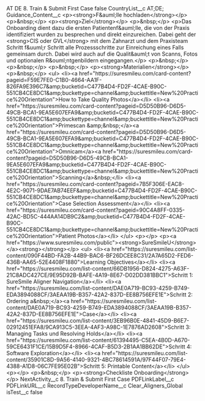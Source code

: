 <?xml version="1.0" encoding="UTF-8"?>
<CustomMetadata xmlns="http://soap.sforce.com/2006/04/metadata" xmlns:xsi="http://www.w3.org/2001/XMLSchema-instance" xmlns:xsd="http://www.w3.org/2001/XMLSchema">
    <label>AT DE 8. Train &amp; Submit First Case</label>
    <protected>false</protected>
    <values>
        <field>CountryList__c</field>
        <value xsi:type="xsd:string">AT;DE;</value>
    </values>
    <values>
        <field>Guidance_Content__c</field>
        <value xsi:type="xsd:string">&lt;p&gt;&lt;strong&gt;F&amp;auml;lle hochladen&lt;/strong&gt;&lt;/p&gt;
&lt;p&gt;&amp;nbsp;&lt;/p&gt;
&lt;p&gt;&lt;strong&gt;Ziel&lt;/strong&gt;&lt;/p&gt;
&lt;p&gt;&amp;nbsp;&lt;/p&gt;
&lt;p&gt;Das Onboarding dient dazu die ersten Patientenf&amp;auml;lle, die von der Praxis identifiziert wurden zu besprechen und direkt einzureichen. Dabei geht der &lt;strong&gt;CIS oder GVL&lt;/strong&gt; mit dem Zahnarzt und dem Praxisteam Schritt f&amp;uuml;r Schritt alle Prozessschritte zur Einreichung eines Falls gemeinsam durch. Dabei wird auch auf die Qualit&amp;auml;t von Scanns, Fotos und optionalen R&amp;ouml;ntgenbildern eingegangen.&lt;/p&gt;
&lt;p&gt;&amp;nbsp;&lt;/p&gt;
&lt;p&gt;&amp;nbsp;&lt;/p&gt;
&lt;p&gt;&amp;nbsp;&lt;/p&gt;
&lt;p&gt;&lt;strong&gt;Materialien&lt;/strong&gt;&lt;/p&gt;
&lt;p&gt;&amp;nbsp;&lt;/p&gt;
&lt;ul&gt;
&lt;li&gt;&lt;a href=&quot;https://suresmileu.com/card-content?pageid=F59E7FE0-C1B0-4664-AA1F-826FA9E396C7&amp;amp;bucketid=C477B4D4-FD2F-4CAE-B90C-551CB4CE8DC1&amp;amp;buckettype=channel&amp;amp;buckettitle=New%20Practice%20Orientation&quot;&gt;How to Take Quality Photos&lt;/a&gt;&lt;/li&gt;
&lt;li&gt;&lt;a href=&quot;https://suresmileu.com/card-content?pageid=D5D50B96-D6D5-49CB-BCA1-9EA5E607EFA9&amp;amp;bucketid=C477B4D4-FD2F-4CAE-B90C-551CB4CE8DC1&amp;amp;buckettype=channel&amp;amp;buckettitle=New%20Practice%20Orientation&quot;&gt;Primescan &amp;amp;&amp;nbsp;&lt;/a&gt;&lt;a href=&quot;https://suresmileu.com/card-content?pageid=D5D50B96-D6D5-49CB-BCA1-9EA5E607EFA9&amp;amp;bucketid=C477B4D4-FD2F-4CAE-B90C-551CB4CE8DC1&amp;amp;buckettype=channel&amp;amp;buckettitle=New%20Practice%20Orientation&quot;&gt;Omnicam&lt;/a&gt;&lt;a href=&quot;https://suresmileu.com/card-content?pageid=D5D50B96-D6D5-49CB-BCA1-9EA5E607EFA9&amp;amp;bucketid=C477B4D4-FD2F-4CAE-B90C-551CB4CE8DC1&amp;amp;buckettype=channel&amp;amp;buckettitle=New%20Practice%20Orientation&quot;&gt;Scanning&lt;/a&gt;&amp;nbsp;&lt;/li&gt;
&lt;li&gt;&lt;a href=&quot;https://suresmileu.com/card-content?pageid=7B5F306E-EAC8-4E2C-9071-9DAE7AB74EEF&amp;amp;bucketid=C477B4D4-FD2F-4CAE-B90C-551CB4CE8DC1&amp;amp;buckettype=channel&amp;amp;buckettitle=New%20Practice%20Orientation&quot;&gt;Case Selection Assessment&lt;/a&gt;&lt;/li&gt;
&lt;li&gt;&lt;a href=&quot;https://suresmileu.com/card-content?pageid=90C4A8FF-0335-42AC-BD5C-444AA14DB9C2&amp;amp;bucketid=C477B4D4-FD2F-4CAE-B90C-551CB4CE8DC1&amp;amp;buckettype=channel&amp;amp;buckettitle=New%20Practice%20Orientation&quot;&gt;Patient Photos&lt;/a&gt;&lt;/li&gt;
&lt;/ul&gt;
&lt;p&gt;&lt;/p&gt;
&lt;p&gt;&lt;a href=&quot;https://www.suresmileu.com/public&quot;&gt;&lt;strong&gt;SureSmileU&lt;/strong&gt;&lt;/a&gt;&lt;strong&gt;&lt;/strong&gt;&lt;/p&gt;
&lt;ul&gt;
&lt;li&gt;&lt;a href=&quot;https://suresmileu.com/list-content/090F44BD-FA2B-44B9-BAC6-BF26DCEE8C31/2A7A65D2-FED6-436B-AA65-52E4408F1880&quot;&gt;Learning Objectives&lt;/a&gt;&lt;/li&gt;
&lt;li&gt;&lt;a href=&quot;https://suresmileu.com/list-content/66DB1956-D824-4275-A63F-21C8ADC427CE/9E95D92B-BAFE-4A19-8E67-D02DD381BBC1&quot;&gt;Schritt 1: SureSmile Aligner Navigation&lt;/a&gt;&lt;/li&gt;
&lt;li&gt;&lt;a href=&quot;https://suresmileu.com/list-content/DAE0A719-BC93-4259-B749-EDA3894088CF/3AEAA19B-B357-42A2-837D-EE8B756EFE1E&quot;&gt;Schritt 2: Ordering a&amp;nbsp;&lt;/a&gt;&lt;a href=&quot;https://suresmileu.com/list-content/DAE0A719-BC93-4259-B749-EDA3894088CF/3AEAA19B-B357-42A2-837D-EE8B756EFE1E&quot;&gt;Case&lt;/a&gt;&lt;/li&gt;
&lt;li&gt;&lt;a href=&quot;https://suresmileu.com/list-content/3EB96B0E-4841-45D9-B6E7-02912451EFA8/9CA913C5-3EEA-4AF3-A98C-1E7876AD2608&quot;&gt;Schritt 3: Managing Tasks und Resolving Holds&lt;/a&gt;&lt;/li&gt;
&lt;li&gt;&lt;a href=&quot;https://suresmileu.com/list-content/61394495-C5EA-4B0D-A670-59CE6431F1CE/15B9D5F4-8966-4CAF-B5D3-2B1AA1BB62DE&quot;&gt;Schritt 4: Software Exploration&lt;/a&gt;&lt;/li&gt;
&lt;li&gt;&lt;a href=&quot;https://suresmileu.com/list-content/35901C8D-9A56-4140-9321-4BC78614591A/97F44F07-79E4-4388-A1D8-06C7FE95E02B&quot;&gt;Schritt 5: Printable Content&lt;/a&gt;&lt;/li&gt;
&lt;/ul&gt;
&lt;p&gt;&lt;/p&gt;
&lt;p&gt;&amp;nbsp;&lt;/p&gt;
&lt;p&gt;&lt;strong&gt;Checkliste Onboarding&lt;/strong&gt;&lt;/p&gt;</value>
    </values>
    <values>
        <field>NextActivity__c</field>
        <value xsi:type="xsd:string">8. Train &amp; Submit First Case</value>
    </values>
    <values>
        <field>PDFLinkLabel__c</field>
        <value xsi:nil="true"/>
    </values>
    <values>
        <field>PDFLinkURL__c</field>
        <value xsi:nil="true"/>
    </values>
    <values>
        <field>RecordTypeDeveloperName__c</field>
        <value xsi:type="xsd:string">Clear_Aligners_Global</value>
    </values>
    <values>
        <field>isTest__c</field>
        <value xsi:type="xsd:boolean">false</value>
    </values>
</CustomMetadata>
